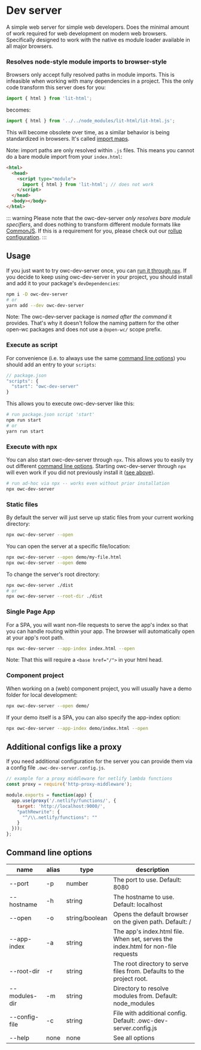 # Dev server

[//]: # (AUTO INSERT HEADER PREPUBLISH)

A simple web server for simple web developers. Does the minimal amount of work required for web development on modern web browsers. Specifically designed to work with the native es module loader available in all major browsers.

### Resolves node-style module imports to browser-style
Browsers only accept fully resolved paths in module imports. This is infeasible when working with many dependencies in a project. This the only code transform this server does for you:

```javascript
import { html } from 'lit-html';
```
becomes:
```javascript
import { html } from '../../node_modules/lit-html/lit-html.js';
```
This will become obsolete over time, as a similar behavior is being standardized in browsers. It's called [import maps](https://github.com/WICG/import-maps).

Note: import paths are only resolved within `.js` files. This means you cannot do a bare module import from your `index.html`:
```html
<html>
  <head>
    <script type="module">
      import { html } from 'lit-html'; // does not work
    </script>
  </head>
  <body></body>
</html>
```

::: warning
Please note that the owc-dev-server *only resolves bare module specifiers*, and does nothing to transform different module formats like [CommonJS](https://requirejs.org/docs/commonjs.html). If this is a requirement for you, please check out our [rollup configuration](/building/building-rollup/).
:::


## Usage
If you just want to try owc-dev-server once, you can [run it through `npx`](#execute-with-npx). If you decide to keep using owc-dev-server in your project, you should install and add it to your package's `devDependencies`:
```bash
npm i -D owc-dev-server
# or
yarn add --dev owc-dev-server
```

Note: The owc-dev-server package is *named after the command* it provides. That's why it doesn't follow the naming pattern for the other open-wc packages and does not use a `@open-wc/` scope prefix.

### Execute as script
For convenience (i.e. to always use the same [command line options](#command-line-options)) you should add an entry to your `scripts`:
```javascript
// package.json
"scripts": {
  "start": "owc-dev-server"
}
```

This allows you to execute owc-dev-server like this:
```bash
# run package.json script 'start'
npm run start
# or
yarn run start
```

### Execute with npx
You can also start owc-dev-server through `npx`. This allows you to easily try out different [command line options](#command-line-options). Starting owc-dev-server through `npx` will even work if you did not previously install it ([see above](#usage)).
```bash
# run ad-hoc via npx -- works even without prior installation
npx owc-dev-server
```

### Static files
By default the server will just serve up static files from your current working directory:
```bash
npx owc-dev-server --open
```
You can open the server at a specific file/location:
```bash
npx owc-dev-server --open demo/my-file.html
npx owc-dev-server --open demo
```
To change the server's root directory:
```bash
npx owc-dev-server ./dist
# or
npx owc-dev-server --root-dir ./dist
```

### Single Page App
For a SPA, you will want non-file requests to serve the app's index so that you can handle routing within your app. The browser will automatically open at your app's root path.
```bash
npx owc-dev-server --app-index index.html --open
```
Note: That this will require a `<base href="/">` in your html head.

### Component project
When working on a (web) component project, you will usually have a demo folder for local development:
```bash
npx owc-dev-server --open demo/
```

If your demo itself is a SPA, you can also specify the app-index option:
```bash
npx owc-dev-server --app-index demo/index.html --open
```

## Additional configs like a proxy
If you need additional configuration for the server you can provide them via a config file `.owc-dev-server.config.js`.
```js
// example for a proxy middleware for netlify lambda functions
const proxy = require('http-proxy-middleware');

module.exports = function(app) {
  app.use(proxy('/.netlify/functions/', {
    target: 'http://localhost:9000/',
    "pathRewrite": {
      "^/\\.netlify/functions": ""
    }
  }));
};
```

## Command line options
| name          | alias | type           | description                                                                      |
| ------------- | ----- | -------------- | -------------------------------------------------------------------------------- |
| --port        | -p    | number         | The port to use. Default: 8080                                                   |
| --hostname    | -h    | string         | The hostname to use. Default: localhost                                          |
| --open        | -o    | string/boolean | Opens the default browser on the given path. Default: /                          |
| --app-index   | -a    | string         | The app's index.html file. When set, serves the index.html for non-file requests |
| --root-dir    | -r    | string         | The root directory to serve files from. Defaults to the project root.            |
| --modules-dir | -m    | string         | Directory to resolve modules from. Default: node_modules                         |
| --config-file | -c    | string         | File with additional config. Default: .owc-dev-server.config.js                  |
| --help        | none  | none           | See all options                                                                  |

<script>
  export default {
    mounted() {
      const editLink = document.querySelector('.edit-link a');
      if (editLink) {
        const url = editLink.href;
        editLink.href = url.substr(0, url.indexOf('/master/')) + '/master/packages/owc-dev-server/README.md';
      }
    }
  }
</script>
